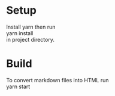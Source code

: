 # Setup  
Install yarn then run  
    yarn install  
in project directory. 

# Build 
To convert markdown files into HTML run  
    yarn start  
